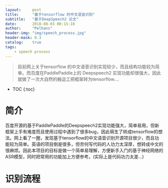 ```yaml
---
layout:     post
title:      "基于tensorflow 的中文语音识别"
subtitle:   "基于DeepSpeech2 论文"
date:       2018-08-03 00:15:18
author:     "Pelhans"
header-img: "img/speech_process.jpg"
header-mask: 0.3 
catalog:    true
tags:
    - speech process
---
```



> 目前网上关于tensorflow  的中文语音识别实现较少，而且结构功能较为简单。而百度在PaddlePaddle上的 Deepspeech2 实现功能却很强大，因此就做了一次大自然的搬运工把框架转为tensorflow....

* TOC
{:toc}

# 简介

百度开源的基于PaddlePaddle的Deepspeech2实现功能强大，简单易用，但新框架上手有难度而且使用过程中遇到了很多bug，因此萌生了转成tensorflow的想法。网上看了一圈，发现基于tensorflow的中文语音识别开源项目很少，而且功能较为简单。英语的项目倒是很多，但奈何写代码的人功力太深厚，想转成中文的很麻烦。因此本项目的目标是做一个简单易理解，方便新手入门的基于神经网络的ASR模型，同时把常用的功能加上方便参考。(实际上是代码功力太差...)

# 识别流程

